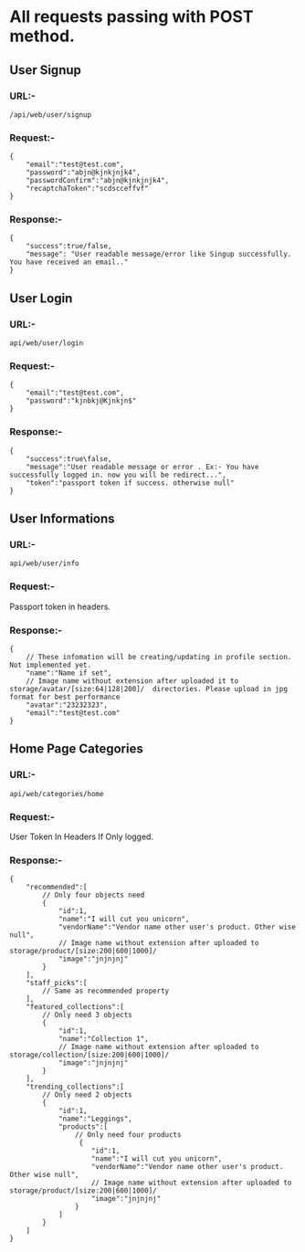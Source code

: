 # All requests passing with POST method.

## User Signup

### URL:-

```
/api/web/user/signup
```

### Request:-

```
{
	"email":"test@test.com",
	"password":"abjn@kjnkjnjk4",
	"passwordConfirm":"abjn@kjnkjnjk4",
	"recaptchaToken":"scdscceffvf"
}
```

### Response:-

```
{
	"success":true/false,
	"message": "User readable message/error like Singup successfully. You have received an email.." 
}
```

## User Login

### URL:-

```
api/web/user/login
```

### Request:-

```
{
    "email":"test@test.com",
    "password":"kjnbkj@Kjnkjn$"
}
```

### Response:-

```
{
    "success":true\false,
    "message":"User readable message or error . Ex:- You have successfully logged in. now you will be redirect...",
    "token":"passport token if success. otherwise null"
}
```

## User Informations

### URL:-

```
api/web/user/info
```

### Request:-

Passport token in headers.

### Response:-

```
{
    // These infomation will be creating/updating in profile section. Not implemented yet.
    "name":"Name if set",
    // Image name without extension after uploaded it to storage/avatar/[size:64|128|200]/  directories. Please upload in jpg format for best performance
    "avatar":"23232323",
    "email":"test@test.com"
}
```

## Home Page Categories

### URL:-

```
api/web/categories/home
```

### Request:-

User Token In Headers If Only logged.

### Response:-

```
{
    "recommended":[
        // Only four objects need
        {
            "id":1,
            "name":"I will cut you unicorn",
            "vendorName":"Vendor name other user's product. Other wise null",
            // Image name without extension after uploaded to storage/product/[size:200|600|1000]/
            "image":"jnjnjnj"
        }
    ],
    "staff_picks":[
        // Same as recommended property
    ],
    "featured_collections":[
        // Only need 3 objects
        {
            "id":1,
            "name":"Collection 1",
            // Image name without extension after uploaded to storage/collection/[size:200|600|1000]/
            "image":"jnjnjnj"
        }
    ],
    "trending_collections":[
        // Only need 2 objects
        {
            "id":1,
            "name":"Leggings",
            "products":[
                // Only need four products
                 {
                    "id":1,
                    "name":"I will cut you unicorn",
                    "vendorName":"Vendor name other user's product. Other wise null",
                    // Image name without extension after uploaded to storage/product/[size:200|600|1000]/
                    "image":"jnjnjnj"
                }
            ]
        }
    ]
}

```



